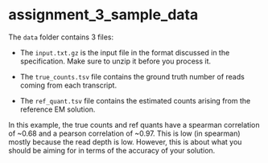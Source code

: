 # assignment_3_sample_data

The `data` folder contains 3 files:

* The `input.txt.gz` is the input file in the format discussed in the specification. Make sure to unzip it before you process it.

* The `true_counts.tsv` file contains the ground truth number of reads coming from each transcript.

* The `ref_quant.tsv` file contains the estimated counts arising from the reference EM solution.

In this example, the true counts and ref quants have a spearman correlation of ~0.68 and a pearson correlation of ~0.97.  This is 
low (in spearman) mostly because the read depth is low.  However, this is about what you should be aiming for in terms of the accuracy 
of your solution.


